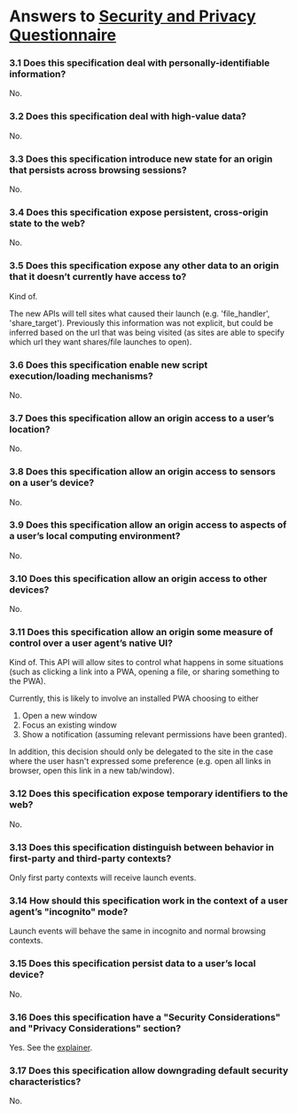 # Answers to [Security and Privacy Questionnaire](https://www.w3.org/TR/security-privacy-questionnaire/)

### 3.1 Does this specification deal with personally-identifiable information?

No.


### 3.2 Does this specification deal with high-value data?

No.


### 3.3 Does this specification introduce new state for an origin that persists across browsing sessions?

No.


### 3.4 Does this specification expose persistent, cross-origin state to the web?

No.

### 3.5 Does this specification expose any other data to an origin that it doesn’t currently have access to?

Kind of.

The new APIs will tell sites what caused their launch (e.g. 'file_handler', 'share_target'). Previously this information was not explicit, but could be inferred based on the url that was being visited (as sites are able to specify which url they want shares/file launches to open).

### 3.6 Does this specification enable new script execution/loading mechanisms?

No.


### 3.7 Does this specification allow an origin access to a user’s location?

No.


### 3.8 Does this specification allow an origin access to sensors on a user’s device?

No.


### 3.9 Does this specification allow an origin access to aspects of a user’s local computing environment?

No.


### 3.10 Does this specification allow an origin access to other devices?

No.


### 3.11 Does this specification allow an origin some measure of control over a user agent’s native UI?

Kind of. This API will allow sites to control what happens in some situations (such as clicking a link into a PWA, opening a file, or sharing something to the PWA).

Currently, this is likely to involve an installed PWA choosing to either
    
1. Open a new window
2. Focus an existing window
3. Show a notification (assuming relevant permissions have been granted).

In addition, this decision should only be delegated to the site in the case where the user hasn't expressed some preference (e.g. open all links in browser, open this link in a new tab/window).


### 3.12 Does this specification expose temporary identifiers to the web?

No.


### 3.13 Does this specification distinguish between behavior in first-party and third-party contexts?

Only first party contexts will receive launch events.


### 3.14 How should this specification work in the context of a user agent’s "incognito" mode?

Launch events will behave the same in incognito and normal browsing contexts.

### 3.15 Does this specification persist data to a user’s local device?

No.


### 3.16 Does this specification have a "Security Considerations" and "Privacy Considerations" section?

Yes. See the [explainer](explainer.md#security-and-privacy-considerations).


### 3.17 Does this specification allow downgrading default security characteristics?

No.